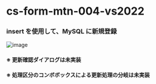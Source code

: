 # cs-form-mtn-004-vs2022

### insert を使用して、MySQL に新規登録

![image](https://github.com/winofsql/cs-form-mtn-004-vs2022/assets/1501327/0604a4e3-8ae4-49a8-8689-8017458eb881)

#### ※ 更新確認ダイアログは未実装
#### ※ 処理区分のコンボボックスによる更新処理の分岐は未実装
